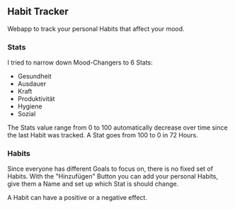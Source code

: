 ## Habit Tracker
Webapp to track your personal Habits that affect your mood.

### Stats
I tried to narrow down Mood-Changers to 6 Stats:

- Gesundheit
- Ausdauer
- Kraft
- Produktivität
- Hygiene
- Sozial

The Stats value range from 0 to 100 automatically decrease over time since the last Habit was tracked. A Stat goes from 100 to 0 in 72 Hours.

### Habits
Since everyone has different Goals to focus on, there is no fixed set of Habits. 
With the "Hinzufügen" Button you can add your personal Habits, give them a Name and set up which Stat is should change.

A Habit can have a positive or a negative effect.
